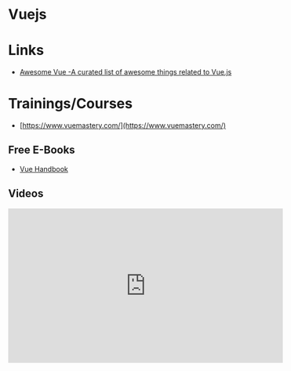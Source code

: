 # Vuejs

# Links

- [Awesome Vue -A curated list of awesome things related to Vue.js ](https://awesome-vue.js.org)

# Trainings/Courses

- [https://www.vuemastery.com/](https://www.vuemastery.com/)

## Free E-Books

- [Vue Handbook](https://vuehandbook.com/)

## Videos

<iframe width="560" height="315" src="https://www.youtube.com/embed/4deVCNJq3qc" frameborder="0" allow="accelerometer; autoplay; encrypted-media; gyroscope; picture-in-picture" allowfullscreen></iframe>
